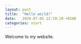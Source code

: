 ```yaml
---
layout: post
title:  "Hello world!"
date:   2020-07-05 22:19:19 +0200
categories: start
---
```


Welcome to my website.
